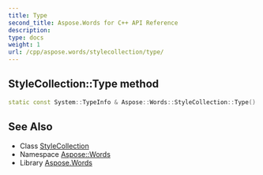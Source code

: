 ```yaml
---
title: Type
second_title: Aspose.Words for C++ API Reference
description: 
type: docs
weight: 1
url: /cpp/aspose.words/stylecollection/type/
---
```

## StyleCollection::Type method




```cpp
static const System::TypeInfo & Aspose::Words::StyleCollection::Type()
```

## See Also

* Class [StyleCollection](../)
* Namespace [Aspose::Words](../../)
* Library [Aspose.Words](../../../)
